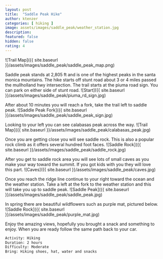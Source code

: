 ```yaml
---
layout: post
title:  "Saddle Peak Hike"
author: ktenzer
categories: [ hiking ]
image: assets/images/saddle_peak/weather_station.jpg
description: 
featured: false
hidden: false
rating: 4
---
```

![Trail Map]({{ site.baseurl }}/assets/images/saddle_peak/saddle_peak_map.png)

Saddle peak stands at 2,805 ft and is one of the highest peaks in the santa monica mountains. The hike starts off stunt road about 3 or 4 miles passed the mullholland hwy intersection. The trail starts at the piuma road sign. You can park on either side of stunt road.
![Start]({{ site.baseurl }}/assets/images/saddle_peak/piuma_rd_sign.jpg)

After about 10 minutes you will reach a fork, take the trail left to saddle peak.
![Saddle Peak Fork]({{ site.baseurl }}/assets/images/saddle_peak/saddle_peak_sign.jpg)

Looking to your left you can see calabasas peak across the way.
![Trail Map]({{ site.baseurl }}/assets/images/saddle_peak/calabasas_peak.jpg)

Once you are getting close you will see saddle rock. This is also a popular rock climb as it offers several hundred foot faces.
![Saddle Rock]({{ site.baseurl }}/assets/images/saddle_peak/saddle_rock.jpg)

After you get to saddle rock area you will see lots of small caves as you make your way toward the summit. If you got kids with you they will love this part.
![Caves]({{ site.baseurl }}/assets/images/saddle_peak/caves.jpg)

Once you reach the ridge line continue to your right toward the ocean and the weather station. Take a left at the fork to the weather station and this will take you up to saddle peak.
![Saddle Peak]({{ site.baseurl }}/assets/images/saddle_peak/saddle_peak.jpg)

In spring there are beautiful wildflowers such as purple mat, pictured below.
![Saddle Rock]({{ site.baseurl }}/assets/images/saddle_peak/purple_mat.jpg)

Enjoy the amazing views, hopefully you brought a snack and something to enjoy. When you are ready follow the same path back to your car.

```html
Activity: Hiking
Duration: 2 hours
Difficulty: Moderate
Bring: Hiking shoes, hat, water and snacks
```

